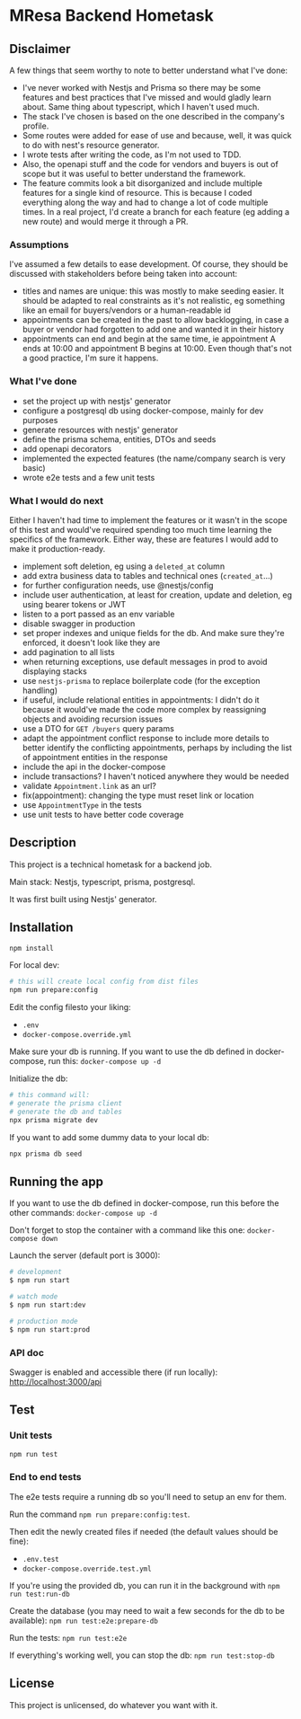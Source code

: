 # MResa Backend Hometask

## Disclaimer

A few things that seem worthy to note to better understand what I've done:

- I've never worked with Nestjs and Prisma so there may be some features and best practices that I've missed and would gladly learn about. Same thing about typescript, which I haven't used much.
- The stack I've chosen is based on the one described in the company's profile.
- Some routes were added for ease of use and because, well, it was quick to do with nest's resource generator.
- I wrote tests after writing the code, as I'm not used to TDD.
- Also, the openapi stuff and the code for vendors and buyers is out of scope but it was useful to better understand the framework.
- The feature commits look a bit disorganized and include multiple features for a single kind of resource. This is because I coded everything along the way and had to change a lot of code multiple times. In a real project, I'd create a branch for each feature (eg adding a new route) and would merge it through a PR.

### Assumptions

I've assumed a few details to ease development. Of course, they should be discussed with stakeholders before being taken into account:

- titles and names are unique: this was mostly to make seeding easier. It should be adapted to real constraints as it's not realistic, eg something like an email for buyers/vendors or a human-readable id
- appointments can be created in the past to allow backlogging, in case a buyer or vendor had forgotten to add one and wanted it in their history
- appointments can end and begin at the same time, ie appointment A ends at 10:00 and appointment B begins at 10:00. Even though that's not a good practice, I'm sure it happens.

### What I've done

- set the project up with nestjs' generator
- configure a postgresql db using docker-compose, mainly for dev purposes
- generate resources with nestjs' generator
- define the prisma schema, entities, DTOs and seeds
- add openapi decorators
- implemented the expected features (the name/company search is very basic)
- wrote e2e tests and a few unit tests

### What I would do next

Either I haven't had time to implement the features or it wasn't in the scope of this test and would've required spending too much time learning the specifics of the framework. Either way, these are features I would add to make it production-ready.

- implement soft deletion, eg using a `deleted_at` column
- add extra business data to tables and technical ones (`created_at`...)
- for further configuration needs, use @nestjs/config
- include user authentication, at least for creation, update and deletion, eg using bearer tokens or JWT
- listen to a port passed as an env variable
- disable swagger in production
- set proper indexes and unique fields for the db. And make sure they're enforced, it doesn't look like they are
- add pagination to all lists
- when returning exceptions, use default messages in prod to avoid displaying stacks
- use `nestjs-prisma` to replace boilerplate code (for the exception handling)
- if useful, include relational entities in appointments: I didn't do it because it would've made the code more complex by reassigning objects and avoiding recursion issues
- use a DTO for `GET /buyers` query params
- adapt the appointment conflict response to include more details to better identify the conflicting appointments, perhaps by including the list of appointment entities in the response
- include the api in the docker-compose
- include transactions? I haven't noticed anywhere they would be needed
- validate `Appointment.link` as an url?
- fix(appointment): changing the type must reset link or location
- use `AppointmentType` in the tests
- use unit tests to have better code coverage

## Description

This project is a technical hometask for a backend job.

Main stack: Nestjs, typescript, prisma, postgresql.

It was first built using Nestjs' generator.

## Installation

```bash
npm install
```

For local dev:

```bash
# this will create local config from dist files
npm run prepare:config
```

Edit the config filesto your liking:

- `.env`
- `docker-compose.override.yml`

Make sure your db is running. If you want to use the db defined in docker-compose, run this: `docker-compose up -d`

Initialize the db:

```bash
# this command will:
# generate the prisma client
# generate the db and tables
npx prisma migrate dev
```

If you want to add some dummy data to your local db:

```bash
npx prisma db seed
```

## Running the app

If you want to use the db defined in docker-compose, run this before the other commands: `docker-compose up -d`

Don't forget to stop the container with a command like this one: `docker-compose down`

Launch the server (default port is 3000):

```bash
# development
$ npm run start

# watch mode
$ npm run start:dev

# production mode
$ npm run start:prod
```

### API doc

Swagger is enabled and accessible there (if run locally): <http://localhost:3000/api>

## Test

### Unit tests

```bash
npm run test
```

### End to end tests

The e2e tests require a running db so you'll need to setup an env for them.

Run the command `npm run prepare:config:test`.

Then edit the newly created files if needed (the default values should be fine):

- `.env.test`
- `docker-compose.override.test.yml`

If you're using the provided db, you can run it in the background with `npm run test:run-db`

Create the database (you may need to wait a few seconds for the db to be available): `npm run test:e2e:prepare-db`

Run the tests: `npm run test:e2e`

If everything's working well, you can stop the db: `npm run test:stop-db`

## License

This project is unlicensed, do whatever you want with it.
